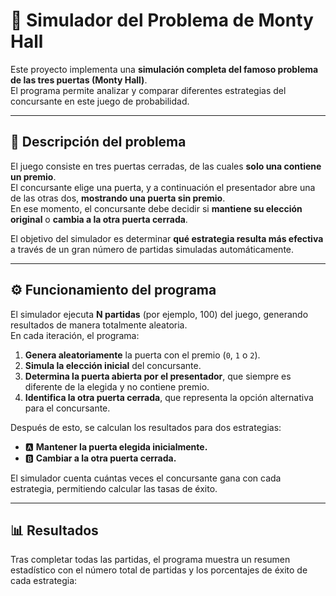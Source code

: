 # 🎯 Simulador del Problema de Monty Hall

Este proyecto implementa una **simulación completa del famoso problema de las tres puertas (Monty Hall)**.  
El programa permite analizar y comparar diferentes estrategias del concursante en este juego de probabilidad.

---

## 🧩 Descripción del problema

El juego consiste en tres puertas cerradas, de las cuales **solo una contiene un premio**.  
El concursante elige una puerta, y a continuación el presentador abre una de las otras dos, **mostrando una puerta sin premio**.  
En ese momento, el concursante debe decidir si **mantiene su elección original** o **cambia a la otra puerta cerrada**.

El objetivo del simulador es determinar **qué estrategia resulta más efectiva** a través de un gran número de partidas simuladas automáticamente.

---

## ⚙️ Funcionamiento del programa

El simulador ejecuta **N partidas** (por ejemplo, 100) del juego, generando resultados de manera totalmente aleatoria.  
En cada iteración, el programa:

1. **Genera aleatoriamente** la puerta con el premio (`0`, `1` o `2`).
2. **Simula la elección inicial** del concursante.
3. **Determina la puerta abierta por el presentador**, que siempre es diferente de la elegida y no contiene premio.
4. **Identifica la otra puerta cerrada**, que representa la opción alternativa para el concursante.

Después de esto, se calculan los resultados para dos estrategias:

- 🅰️ **Mantener la puerta elegida inicialmente.**
- 🅱️ **Cambiar a la otra puerta cerrada.**

El simulador cuenta cuántas veces el concursante gana con cada estrategia, permitiendo calcular las tasas de éxito.

---

## 📊 Resultados

Tras completar todas las partidas, el programa muestra un resumen estadístico con el número total de partidas y los porcentajes de éxito de cada estrategia:

